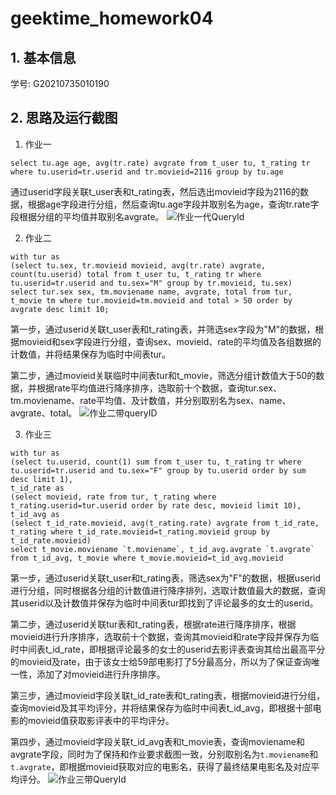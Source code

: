 # geektime_homework04
## 1. 基本信息

学号: G20210735010190

## 2. 思路及运行截图
1. 作业一

```select tu.age age, avg(tr.rate) avgrate from t_user tu, t_rating tr where tu.userid=tr.userid and tr.movieid=2116 group by tu.age```

通过userid字段关联t_user表和t_rating表，然后选出movieid字段为2116的数据，根据age字段进行分组，然后查询tu.age字段并取别名为age，查询tr.rate字段根据分组的平均值并取别名avgrate。
![作业一代QueryId](https://user-images.githubusercontent.com/23160530/128646523-1569d36b-c0b7-476a-8cb6-6b02e182280b.png)

2. 作业二

```
with tur as 
(select tu.sex, tr.movieid movieid, avg(tr.rate) avgrate, count(tu.userid) total from t_user tu, t_rating tr where tu.userid=tr.userid and tu.sex="M" group by tr.movieid, tu.sex) 
select tur.sex sex, tm.moviename name, avgrate, total from tur, t_movie tm where tur.movieid=tm.movieid and total > 50 order by avgrate desc limit 10;
```

第一步，通过userid关联t_user表和t_rating表，并筛选sex字段为"M"的数据，根据movieid和sex字段进行分组，查询sex、movieid、rate的平均值及各组数据的计数值，并将结果保存为临时中间表tur。

第二步，通过movieid关联临时中间表tur和t_movie，筛选分组计数值大于50的数据，并根据rate平均值进行降序排序，选取前十个数据，查询tur.sex、tm.moviename、rate平均值、及计数值，并分别取别名为sex、name、avgrate、total。
![作业二带queryID](https://user-images.githubusercontent.com/23160530/128646955-02dc408e-f7c2-461f-ad9a-dd38c2f08e1e.png)

3. 作业三

```
with tur as 
(select tu.userid, count(1) sum from t_user tu, t_rating tr where tu.userid=tr.userid and tu.sex="F" group by tu.userid order by sum desc limit 1),
t_id_rate as 
(select movieid, rate from tur, t_rating where t_rating.userid=tur.userid order by rate desc, movieid limit 10),
t_id_avg as 
(select t_id_rate.movieid, avg(t_rating.rate) avgrate from t_id_rate, t_rating where t_id_rate.movieid=t_rating.movieid group by t_id_rate.movieid)
select t_movie.moviename `t.moviename`, t_id_avg.avgrate `t.avgrate` from t_id_avg, t_movie where t_movie.movieid=t_id_avg.movieid
```

第一步，通过userid关联t_user和t_rating表，筛选sex为"F"的数据，根据userid进行分组，同时根据各分组的计数值进行降序排列，选取计数值最大的数据，查询其userid以及计数值并保存为临时中间表tur即找到了评论最多的女士的userid。

第二步，通过userid关联tur表和t_rating表，根据rate进行降序排序，根据movieid进行升序排序，选取前十个数据，查询其movieid和rate字段并保存为临时中间表t_id_rate，即根据评论最多的女士的userid去影评表查询其给出最高平分的movieid及rate，由于该女士给59部电影打了5分最高分，所以为了保证查询唯一性，添加了对movieid进行升序排序。

第三步，通过movieid字段关联t_id_rate表和t_rating表，根据movieid进行分组，查询movieid及其平均评分，并将结果保存为临时中间表t_id_avg，即根据十部电影的movieid值获取影评表中的平均评分。

第四步，通过movieid字段关联t_id_avg表和t_movie表，查询moviename和avgrate字段，同时为了保持和作业要求截图一致，分别取别名为`t.moviename`和`t.avgrate`，即根据movieid获取对应的电影名，获得了最终结果电影名及对应平均评分。
![作业三带QueryId](https://user-images.githubusercontent.com/23160530/128647484-02b78b05-c474-4f09-bd75-82fd2d4a89d5.png)
